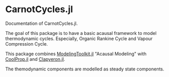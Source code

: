 # CarnotCycles.jl

Documentation of CarnotCycles.jl.

The goal of this package is to have a basic acausal framework to model thermodynamic cycles. Especially, Organic Rankine Cycle and Vapour Compression Cycle.

This package combines [ModelingToolkit.jl](https://github.com/SciML/ModelingToolkit.jl) "Acausal Modeling" with [CoolProp.jl](https://github.com/CoolProp/CoolProp.jl) and [Clapyeron.jl](https://github.com/ClapeyronThermo/Clapeyron.jl). 

The themodynamic components are modelled as steady state components.